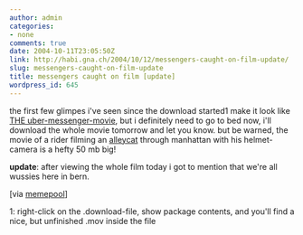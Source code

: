 ```yaml
---
author: admin
categories:
- none
comments: true
date: 2004-10-11T23:05:50Z
link: http://habi.gna.ch/2004/10/12/messengers-caught-on-film-update/
slug: messengers-caught-on-film-update
title: messengers caught on film [update]
wordpress_id: 645
---
```


the first few glimpes i've seen since the download started1 make it look like [THE uber-messenger-movie](http://www.digave.com/videos/red-web.mpg), but i definitely need to go to bed now, i'll download the whole movie tomorrow and let you know.
but be warned, the movie of a rider filming an [alleycat](http://messengers.org/events/) through manhattan with his helmet-camera is a hefty 50 mb big!

**update**: after viewing the whole film today i got to mention that we're all wussies here in bern.

[via [memepool](http://memepool.com/Subject/Transportation/)]

1: right-click on the .download-file, show package contents, and you'll find a nice, but unfinished .mov inside the file
